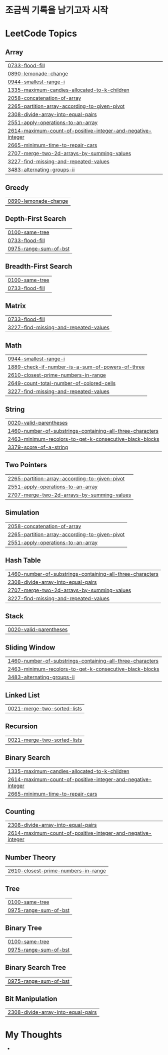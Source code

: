 # 조금씩 기록을 남기고자 시작

<!---LeetCode Topics Start-->
# LeetCode Topics
## Array
|  |
| ------- |
| [0733-flood-fill](https://github.com/kimminkuk/leetcode/tree/master/0733-flood-fill) |
| [0890-lemonade-change](https://github.com/kimminkuk/leetcode/tree/master/0890-lemonade-change) |
| [0944-smallest-range-i](https://github.com/kimminkuk/leetcode/tree/master/0944-smallest-range-i) |
| [1335-maximum-candies-allocated-to-k-children](https://github.com/kimminkuk/leetcode/tree/master/1335-maximum-candies-allocated-to-k-children) |
| [2058-concatenation-of-array](https://github.com/kimminkuk/leetcode/tree/master/2058-concatenation-of-array) |
| [2265-partition-array-according-to-given-pivot](https://github.com/kimminkuk/leetcode/tree/master/2265-partition-array-according-to-given-pivot) |
| [2308-divide-array-into-equal-pairs](https://github.com/kimminkuk/leetcode/tree/master/2308-divide-array-into-equal-pairs) |
| [2551-apply-operations-to-an-array](https://github.com/kimminkuk/leetcode/tree/master/2551-apply-operations-to-an-array) |
| [2614-maximum-count-of-positive-integer-and-negative-integer](https://github.com/kimminkuk/leetcode/tree/master/2614-maximum-count-of-positive-integer-and-negative-integer) |
| [2665-minimum-time-to-repair-cars](https://github.com/kimminkuk/leetcode/tree/master/2665-minimum-time-to-repair-cars) |
| [2707-merge-two-2d-arrays-by-summing-values](https://github.com/kimminkuk/leetcode/tree/master/2707-merge-two-2d-arrays-by-summing-values) |
| [3227-find-missing-and-repeated-values](https://github.com/kimminkuk/leetcode/tree/master/3227-find-missing-and-repeated-values) |
| [3483-alternating-groups-ii](https://github.com/kimminkuk/leetcode/tree/master/3483-alternating-groups-ii) |
## Greedy
|  |
| ------- |
| [0890-lemonade-change](https://github.com/kimminkuk/leetcode/tree/master/0890-lemonade-change) |
## Depth-First Search
|  |
| ------- |
| [0100-same-tree](https://github.com/kimminkuk/leetcode/tree/master/0100-same-tree) |
| [0733-flood-fill](https://github.com/kimminkuk/leetcode/tree/master/0733-flood-fill) |
| [0975-range-sum-of-bst](https://github.com/kimminkuk/leetcode/tree/master/0975-range-sum-of-bst) |
## Breadth-First Search
|  |
| ------- |
| [0100-same-tree](https://github.com/kimminkuk/leetcode/tree/master/0100-same-tree) |
| [0733-flood-fill](https://github.com/kimminkuk/leetcode/tree/master/0733-flood-fill) |
## Matrix
|  |
| ------- |
| [0733-flood-fill](https://github.com/kimminkuk/leetcode/tree/master/0733-flood-fill) |
| [3227-find-missing-and-repeated-values](https://github.com/kimminkuk/leetcode/tree/master/3227-find-missing-and-repeated-values) |
## Math
|  |
| ------- |
| [0944-smallest-range-i](https://github.com/kimminkuk/leetcode/tree/master/0944-smallest-range-i) |
| [1889-check-if-number-is-a-sum-of-powers-of-three](https://github.com/kimminkuk/leetcode/tree/master/1889-check-if-number-is-a-sum-of-powers-of-three) |
| [2610-closest-prime-numbers-in-range](https://github.com/kimminkuk/leetcode/tree/master/2610-closest-prime-numbers-in-range) |
| [2649-count-total-number-of-colored-cells](https://github.com/kimminkuk/leetcode/tree/master/2649-count-total-number-of-colored-cells) |
| [3227-find-missing-and-repeated-values](https://github.com/kimminkuk/leetcode/tree/master/3227-find-missing-and-repeated-values) |
## String
|  |
| ------- |
| [0020-valid-parentheses](https://github.com/kimminkuk/leetcode/tree/master/0020-valid-parentheses) |
| [1460-number-of-substrings-containing-all-three-characters](https://github.com/kimminkuk/leetcode/tree/master/1460-number-of-substrings-containing-all-three-characters) |
| [2463-minimum-recolors-to-get-k-consecutive-black-blocks](https://github.com/kimminkuk/leetcode/tree/master/2463-minimum-recolors-to-get-k-consecutive-black-blocks) |
| [3379-score-of-a-string](https://github.com/kimminkuk/leetcode/tree/master/3379-score-of-a-string) |
## Two Pointers
|  |
| ------- |
| [2265-partition-array-according-to-given-pivot](https://github.com/kimminkuk/leetcode/tree/master/2265-partition-array-according-to-given-pivot) |
| [2551-apply-operations-to-an-array](https://github.com/kimminkuk/leetcode/tree/master/2551-apply-operations-to-an-array) |
| [2707-merge-two-2d-arrays-by-summing-values](https://github.com/kimminkuk/leetcode/tree/master/2707-merge-two-2d-arrays-by-summing-values) |
## Simulation
|  |
| ------- |
| [2058-concatenation-of-array](https://github.com/kimminkuk/leetcode/tree/master/2058-concatenation-of-array) |
| [2265-partition-array-according-to-given-pivot](https://github.com/kimminkuk/leetcode/tree/master/2265-partition-array-according-to-given-pivot) |
| [2551-apply-operations-to-an-array](https://github.com/kimminkuk/leetcode/tree/master/2551-apply-operations-to-an-array) |
## Hash Table
|  |
| ------- |
| [1460-number-of-substrings-containing-all-three-characters](https://github.com/kimminkuk/leetcode/tree/master/1460-number-of-substrings-containing-all-three-characters) |
| [2308-divide-array-into-equal-pairs](https://github.com/kimminkuk/leetcode/tree/master/2308-divide-array-into-equal-pairs) |
| [2707-merge-two-2d-arrays-by-summing-values](https://github.com/kimminkuk/leetcode/tree/master/2707-merge-two-2d-arrays-by-summing-values) |
| [3227-find-missing-and-repeated-values](https://github.com/kimminkuk/leetcode/tree/master/3227-find-missing-and-repeated-values) |
## Stack
|  |
| ------- |
| [0020-valid-parentheses](https://github.com/kimminkuk/leetcode/tree/master/0020-valid-parentheses) |
## Sliding Window
|  |
| ------- |
| [1460-number-of-substrings-containing-all-three-characters](https://github.com/kimminkuk/leetcode/tree/master/1460-number-of-substrings-containing-all-three-characters) |
| [2463-minimum-recolors-to-get-k-consecutive-black-blocks](https://github.com/kimminkuk/leetcode/tree/master/2463-minimum-recolors-to-get-k-consecutive-black-blocks) |
| [3483-alternating-groups-ii](https://github.com/kimminkuk/leetcode/tree/master/3483-alternating-groups-ii) |
## Linked List
|  |
| ------- |
| [0021-merge-two-sorted-lists](https://github.com/kimminkuk/leetcode/tree/master/0021-merge-two-sorted-lists) |
## Recursion
|  |
| ------- |
| [0021-merge-two-sorted-lists](https://github.com/kimminkuk/leetcode/tree/master/0021-merge-two-sorted-lists) |
## Binary Search
|  |
| ------- |
| [1335-maximum-candies-allocated-to-k-children](https://github.com/kimminkuk/leetcode/tree/master/1335-maximum-candies-allocated-to-k-children) |
| [2614-maximum-count-of-positive-integer-and-negative-integer](https://github.com/kimminkuk/leetcode/tree/master/2614-maximum-count-of-positive-integer-and-negative-integer) |
| [2665-minimum-time-to-repair-cars](https://github.com/kimminkuk/leetcode/tree/master/2665-minimum-time-to-repair-cars) |
## Counting
|  |
| ------- |
| [2308-divide-array-into-equal-pairs](https://github.com/kimminkuk/leetcode/tree/master/2308-divide-array-into-equal-pairs) |
| [2614-maximum-count-of-positive-integer-and-negative-integer](https://github.com/kimminkuk/leetcode/tree/master/2614-maximum-count-of-positive-integer-and-negative-integer) |
## Number Theory
|  |
| ------- |
| [2610-closest-prime-numbers-in-range](https://github.com/kimminkuk/leetcode/tree/master/2610-closest-prime-numbers-in-range) |
## Tree
|  |
| ------- |
| [0100-same-tree](https://github.com/kimminkuk/leetcode/tree/master/0100-same-tree) |
| [0975-range-sum-of-bst](https://github.com/kimminkuk/leetcode/tree/master/0975-range-sum-of-bst) |
## Binary Tree
|  |
| ------- |
| [0100-same-tree](https://github.com/kimminkuk/leetcode/tree/master/0100-same-tree) |
| [0975-range-sum-of-bst](https://github.com/kimminkuk/leetcode/tree/master/0975-range-sum-of-bst) |
## Binary Search Tree
|  |
| ------- |
| [0975-range-sum-of-bst](https://github.com/kimminkuk/leetcode/tree/master/0975-range-sum-of-bst) |
## Bit Manipulation
|  |
| ------- |
| [2308-divide-array-into-equal-pairs](https://github.com/kimminkuk/leetcode/tree/master/2308-divide-array-into-equal-pairs) |
<!---LeetCode Topics End-->


# My Thoughts
 - 
